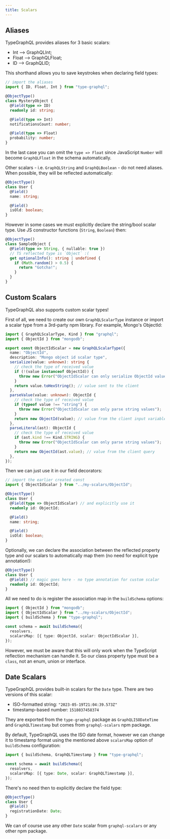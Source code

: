 ```yaml
---
title: Scalars
---
```


## Aliases

TypeGraphQL provides aliases for 3 basic scalars:

- Int --> GraphQLInt;
- Float --> GraphQLFloat;
- ID --> GraphQLID;

This shorthand allows you to save keystrokes when declaring field types:

```typescript
// import the aliases
import { ID, Float, Int } from "type-graphql";

@ObjectType()
class MysteryObject {
  @Field(type => ID)
  readonly id: string;

  @Field(type => Int)
  notificationsCount: number;

  @Field(type => Float)
  probability: number;
}
```

In the last case you can omit the `type => Float` since JavaScript `Number` will become `GraphQLFloat` in the schema automatically.

Other scalars - i.e. `GraphQLString` and `GraphQLBoolean` - do not need aliases. When possible, they will be reflected automatically:

```typescript
@ObjectType()
class User {
  @Field()
  name: string;

  @Field()
  isOld: boolean;
}
```

However in some cases we must explicitly declare the string/bool scalar type. Use JS constructor functions (`String`, `Boolean`) then:

```typescript
@ObjectType()
class SampleObject {
  @Field(type => String, { nullable: true })
  // TS reflected type is `Object` :(
  get optionalInfo(): string | undefined {
    if (Math.random() > 0.5) {
      return "Gotcha!";
    }
  }
}
```

## Custom Scalars

TypeGraphQL also supports custom scalar types!

First of all, we need to create our own `GraphQLScalarType` instance or import a scalar type from a 3rd-party npm library. For example, Mongo's ObjectId:

```typescript
import { GraphQLScalarType, Kind } from "graphql";
import { ObjectId } from "mongodb";

export const ObjectIdScalar = new GraphQLScalarType({
  name: "ObjectId",
  description: "Mongo object id scalar type",
  serialize(value: unknown): string {
    // check the type of received value
    if (!(value instanceof ObjectId)) {
      throw new Error("ObjectIdScalar can only serialize ObjectId values");
    }
    return value.toHexString(); // value sent to the client
  },
  parseValue(value: unknown): ObjectId {
    // check the type of received value
    if (typeof value !== "string") {
      throw new Error("ObjectIdScalar can only parse string values");
    }
    return new ObjectId(value); // value from the client input variables
  },
  parseLiteral(ast): ObjectId {
    // check the type of received value
    if (ast.kind !== Kind.STRING) {
      throw new Error("ObjectIdScalar can only parse string values");
    }
    return new ObjectId(ast.value); // value from the client query
  },
});
```

Then we can just use it in our field decorators:

```typescript
// import the earlier created const
import { ObjectIdScalar } from "../my-scalars/ObjectId";

@ObjectType()
class User {
  @Field(type => ObjectIdScalar) // and explicitly use it
  readonly id: ObjectId;

  @Field()
  name: string;

  @Field()
  isOld: boolean;
}
```

Optionally, we can declare the association between the reflected property type and our scalars to automatically map them (no need for explicit type annotation!):

```typescript
@ObjectType()
class User {
  @Field() // magic goes here - no type annotation for custom scalar
  readonly id: ObjectId;
}
```

All we need to do is register the association map in the `buildSchema` options:

```typescript
import { ObjectId } from "mongodb";
import { ObjectIdScalar } from "../my-scalars/ObjectId";
import { buildSchema } from "type-graphql";

const schema = await buildSchema({
  resolvers,
  scalarsMap: [{ type: ObjectId, scalar: ObjectIdScalar }],
});
```

However, we must be aware that this will only work when the TypeScript reflection mechanism can handle it. So our class property type must be a `class`, not an enum, union or interface.

## Date Scalars

TypeGraphQL provides built-in scalars for the `Date` type. There are two versions of this scalar:

- ISO-formatted string: `"2023-05-19T21:04:39.573Z"`
- timestamp-based number: `1518037458374`

They are exported from the `type-graphql` package as `GraphQLISODateTime` and `GraphQLTimestamp` but comes from `graphql-scalars` npm package.

By default, TypeGraphQL uses the ISO date format, however we can change it to timestamp format using the mentioned above `scalarsMap` option of `buildSchema` configuration:

```typescript
import { buildSchema, GraphQLTimestamp } from "type-graphql";

const schema = await buildSchema({
  resolvers,
  scalarsMap: [{ type: Date, scalar: GraphQLTimestamp }],
});
```

There's no need then to explicitly declare the field type:

```typescript
@ObjectType()
class User {
  @Field()
  registrationDate: Date;
}
```

We can of course use any other `Date` scalar from `graphql-scalars` or any other npm package.
